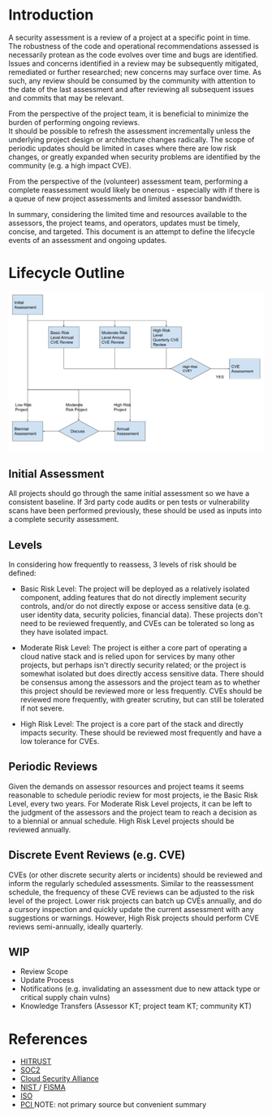 # Introduction
A security assessment is a review of a project at a specific point in time. 
The robustness of the code and operational recommendations assessed is necessarily protean as the code evolves over time and bugs are identified. 
Issues and concerns identified in a review may be subsequently mitigated, remediated or further researched; new concerns may surface over time.
As such, any review should be consumed by the community with attention to the date of the last assessment and after reviewing all subsequent issues and commits that may be relevant.

From the perspective of the project team, it is beneficial to minimize the burden of performing ongoing reviews.  
It should be possible to refresh the assessment incrementally unless the underlying project design or architecture changes radically.
The scope of periodic updates should be limited in cases where there are low risk changes, or greatly expanded when security problems are identified by the community (e.g. a high impact CVE).

From the perspective of the (volunteer) assessment team, performing a complete reassessment would likely be onerous - especially with if there is a queue of new project assessments and limited assessor bandwidth.

In summary, considering the limited time and resources available to the assessors, the project teams, and operators, updates must be timely, concise, and targeted. 
This document is an attempt to define the lifecycle events of an assessment and ongoing updates.

# Lifecycle Outline

![Assessment Lifecycle](assessment-lifecycle.png "Assessment Lifecycle")

## Initial Assessment
All projects should go through the same initial assessment so we have a consistent baseline.  If 3rd party code audits or pen tests or vulnerability scans have been performed previously, these should be used as inputs into a complete security assessment.

## Levels

In considering how frequently to reassess, 3 levels of risk should be defined:

- Basic Risk Level: The project will be deployed as a relatively isolated component, adding features that do not directly implement security controls, and/or do not directly expose or access sensitive data (e.g. user identity data, security policies, financial data).  These projects don't need to be reviewed frequently, and CVEs can be tolerated so long as they have isolated impact.

- Moderate Risk Level: The project is either a core part of operating a cloud native stack and is relied upon for services by many other projects, but perhaps isn't directly security related; or the project is somewhat isolated but does directly access sensitive data.  There should be consensus among the assessors and the project team as to whether this project should be reviewed more or less frequently. CVEs should be reviewed more frequently, with greater scrutiny, but can still be tolerated if not severe.

- High Risk Level: The project is a core part of the stack and directly impacts security.  These should be reviewed most frequently and have a low tolerance for CVEs.

## Periodic Reviews

Given the demands on assessor resources and project teams it seems reasonable to schedule periodic review for most projects, ie the Basic Risk Level, every two years.  For Moderate Risk Level projects, it can be left to the judgment of the assessors and the project team to reach a decision as to a biennial or annual schedule.  High Risk Level projects should be reviewed annually. 

## Discrete Event Reviews (e.g. CVE)

CVEs (or other discrete security alerts or incidents) should be reviewed and inform the regularly scheduled assessments.  Similar to the reassessment schedule, the frequency of these CVE reviews can be adjusted to the risk level of the project.  Lower risk projects can batch up CVEs annually, and do a cursory inspection and quickly update the current assessment with any suggestions or warnings.  However, High Risk projects should perform CVE reviews semi-annually, ideally quarterly.

## WIP

* Review Scope
* Update Process
* Notifications (e.g. invalidating an assessment due to new attack type or critical supply chain vulns)
* Knowledge Transfers (Assessor KT; project team KT; community KT)

# References

* [ HITRUST ](http://hitrustalliance.net/frequently-asked/1/en/topic/how-often-do-i-need-to-get-a-hitrust-csf-assessment-report-to-support-my-third-party-assurance-requirements)
* [ SOC2 ](https://www.aicpa.org/InterestAreas/FRC/AssuranceAdvisoryServices/DownloadableDocuments/SOC2_CSA_CCM_Report.pdf)
* [ Cloud Security Alliance ](https://cloudsecurityalliance.org/star/levels/)
* [ NIST ](https://nvd.nist.gov/800-53/Rev4/control/CA-2) / [ FISMA ](https://www.dhs.gov/cisa/federal-information-security-modernization-act)
* [ ISO ](https://en.wikipedia.org/wiki/ISO/IEC_27001#Certification)
* [ PCI ](https://storekit.com/payments/pci-dss/) NOTE: not primary source but convenient summary
